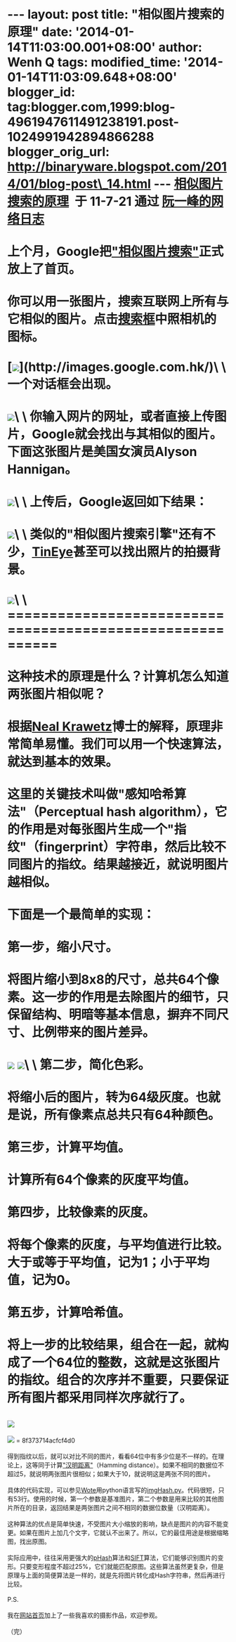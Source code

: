 --- layout: post title: "相似图片搜索的原理" date:
'2014-01-14T11:03:00.001+08:00' author: Wenh Q tags: modified\_time:
'2014-01-14T11:03:09.648+08:00' blogger\_id:
tag:blogger.com,1999:blog-4961947611491238191.post-1024991942894866288
blogger\_orig\_url:
http://binaryware.blogspot.com/2014/01/blog-post\_14.html ---
[相似图片搜索的原理](http://www.ruanyifeng.com/blog/2011/07/principle_of_similar_image_search.html)  于
11-7-21 通过 [阮一峰的网络日志](http://www.ruanyifeng.com/blog/)\
\
上个月，Google把["相似图片搜索"](http://www.google.com/insidesearch/searchbyimage.html)正式放上了首页。\
\
你可以用一张图片，搜索互联网上所有与它相似的图片。点击[搜索框](http://images.google.com.hk/)中照相机的图标。\
\
[![](https://images-blogger-opensocial.googleusercontent.com/gadgets/proxy?url=http%3A%2F%2Fimage.beekka.com%2Fblog%2F201107%2Fbg2011072101.png&container=blogger&gadget=a&rewriteMime=image%2F*)](http://images.google.com.hk/)\
\
一个对话框会出现。\
\
![](https://images-blogger-opensocial.googleusercontent.com/gadgets/proxy?url=http%3A%2F%2Fimage.beekka.com%2Fblog%2F201107%2Fbg2011072102.png&container=blogger&gadget=a&rewriteMime=image%2F*)\
\
你输入网片的网址，或者直接上传图片，Google就会找出与其相似的图片。下面这张图片是美国女演员Alyson
Hannigan。\
\
![](https://images-blogger-opensocial.googleusercontent.com/gadgets/proxy?url=http%3A%2F%2Fimage.beekka.com%2Fblog%2F201107%2Fbg2011072103.jpg&container=blogger&gadget=a&rewriteMime=image%2F*)\
\
上传后，Google返回如下结果：\
\
![](https://images-blogger-opensocial.googleusercontent.com/gadgets/proxy?url=http%3A%2F%2Fimage.beekka.com%2Fblog%2F201107%2Fbg2011072104.jpg&container=blogger&gadget=a&rewriteMime=image%2F*)\
\
类似的"相似图片搜索引擎"还有不少，[TinEye](http://www.tineye.com/)甚至可以找出照片的拍摄背景。\
\
![](https://images-blogger-opensocial.googleusercontent.com/gadgets/proxy?url=http%3A%2F%2Fimage.beekka.com%2Fblog%2F201107%2Fbg2011072105.jpg&container=blogger&gadget=a&rewriteMime=image%2F*)\
\
==========================================================\
\
这种技术的原理是什么？计算机怎么知道两张图片相似呢？\
\
根据[Neal
Krawetz](http://www.hackerfactor.com/blog/index.php?/archives/432-Looks-Like-It.html)博士的解释，原理非常简单易懂。我们可以用一个快速算法，就达到基本的效果。\
\
这里的关键技术叫做"感知哈希算法"（Perceptual hash
algorithm），它的作用是对每张图片生成一个"指纹"（fingerprint）字符串，然后比较不同图片的指纹。结果越接近，就说明图片越相似。\
\
下面是一个最简单的实现：\
\
第一步，缩小尺寸。\
\
将图片缩小到8x8的尺寸，总共64个像素。这一步的作用是去除图片的细节，只保留结构、明暗等基本信息，摒弃不同尺寸、比例带来的图片差异。\
\
![](https://images-blogger-opensocial.googleusercontent.com/gadgets/proxy?url=http%3A%2F%2Fimage.beekka.com%2Fblog%2F201107%2Fbg2011072107.png&container=blogger&gadget=a&rewriteMime=image%2F*)
![](https://images-blogger-opensocial.googleusercontent.com/gadgets/proxy?url=http%3A%2F%2Fimage.beekka.com%2Fblog%2F201107%2Fbg2011072107.png&container=blogger&gadget=a&rewriteMime=image%2F*)\
\
第二步，简化色彩。\
\
将缩小后的图片，转为64级灰度。也就是说，所有像素点总共只有64种颜色。\
\
第三步，计算平均值。\
\
计算所有64个像素的灰度平均值。\
\
第四步，比较像素的灰度。\
\
将每个像素的灰度，与平均值进行比较。大于或等于平均值，记为1；小于平均值，记为0。\
\
第五步，计算哈希值。\
\
将上一步的比较结果，组合在一起，就构成了一个64位的整数，这就是这张图片的指纹。组合的次序并不重要，只要保证所有图片都采用同样次序就行了。\
\
![](https://images-blogger-opensocial.googleusercontent.com/gadgets/proxy?url=http%3A%2F%2Fimage.beekka.com%2Fblog%2F201107%2Fbg2011072109.png&container=blogger&gadget=a&rewriteMime=image%2F*)
=
![](https://images-blogger-opensocial.googleusercontent.com/gadgets/proxy?url=http%3A%2F%2Fimage.beekka.com%2Fblog%2F201107%2Fbg2011072109.png&container=blogger&gadget=a&rewriteMime=image%2F*)
= 8f373714acfcf4d0\
\
得到指纹以后，就可以对比不同的图片，看看64位中有多少位是不一样的。在理论上，这等同于计算["汉明距离"](http://zh.wikipedia.org/wiki/%E6%B1%89%E6%98%8E%E8%B7%9D%E7%A6%BB)（Hamming
distance）。如果不相同的数据位不超过5，就说明两张图片很相似；如果大于10，就说明这是两张不同的图片。\
\
具体的代码实现，可以参见[Wote](http://www.reddit.com/r/programming/comments/hql8b/looks_like_it_for_the_last_few_months_i_have_had/c1xkcdd)用python语言写的[imgHash.py](http://www.ruanyifeng.com/blog/2011/07/imgHash.txt)。代码很短，只有53行。使用的时候，第一个参数是基准图片，第二个参数是用来比较的其他图片所在的目录，返回结果是两张图片之间不相同的数据位数量（汉明距离）。\
\
这种算法的优点是简单快速，不受图片大小缩放的影响，缺点是图片的内容不能变更。如果在图片上加几个文字，它就认不出来了。所以，它的最佳用途是根据缩略图，找出原图。\
\
实际应用中，往往采用更强大的[pHash](http://www.phash.org/)算法和[SIFT](http://en.wikipedia.org/wiki/Scale-invariant_feature_transform)算法，它们能够识别图片的变形。只要变形程度不超过25%，它们就能匹配原图。这些算法虽然更复杂，但是原理与上面的简便算法是一样的，就是先将图片转化成Hash字符串，然后再进行比较。\
\
P.S.\
\
我在[网站首页](http://www.ruanyifeng.com/home.html)加上了一些我喜欢的摄影作品，欢迎参观。\
\
（完）
